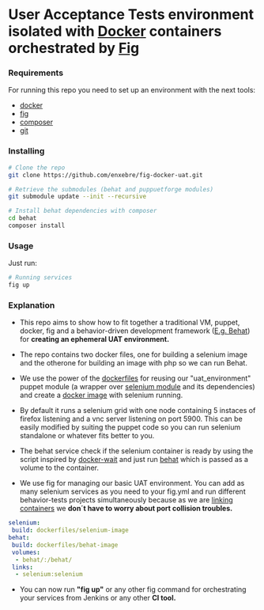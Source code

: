 User Acceptance Tests environment isolated with [Docker](https://www.docker.com/) containers orchestrated by [Fig](http://www.fig.sh/)
==================================================================================================================

### Requirements

For running this repo you need to set up an environment with the next tools:

* [docker](https://docs.docker.com/installation/)
* [fig](http://www.fig.sh/install.html)
* [composer](https://getcomposer.org/doc/00-intro.md#installation-nix)
* [git](http://git-scm.com/book/en/Getting-Started-Installing-Git)

### Installing

```bash
# Clone the repo
git clone https://github.com/enxebre/fig-docker-uat.git
```

```bash
# Retrieve the submodules (behat and puppuetforge modules)
git submodule update --init --recursive
```

```bash
# Install behat dependencies with composer
cd behat
composer install
```

### Usage

Just run:
```bash
# Running services
fig up
```

### Explanation

* This repo aims to show how to fit together a traditional VM, puppet, docker, fig and a behavior-driven development framework ([E.g. Behat](http://docs.behat.org/en/v2.5/)) for **creating an ephemeral UAT environment.**

* The repo contains two docker files, one for building a selenium image and the otherone for building an image with php so we can run Behat.

* We use the power of the [dockerfiles](http://docs.docker.com/reference/builder/) for reusing our "uat_environment" puppet module (a wrapper over [selenium module](https://forge.puppetlabs.com/jhoblitt/selenium) and its dependencies) and create a [docker image](https://registry.hub.docker.com/u/enxebre/selenium-grid-firefox/) with selenium running.

* By default it runs a selenium grid with one node containing 5 instaces of firefox listening and a vnc server listening on port 5900. This can be easily modified by suiting the puppet code so you can run selenium standalone or whatever fits better to you.

* The behat service check if the selenium container is ready by using the script inspired by [docker-wait](https://github.com/aanand/docker-wait) and just run [behat](https://github.com/enxebre/MinkExtension-example) which is passed as a volume to the container.

* We use fig for managing our basic UAT environment.
You can add as many selenium services as you need to your fig.yml and run different behavior-tests projects simultaneously because as we are [linking containers](http://docs.docker.com/userguide/dockerlinks/) we **don´t have to worry about port collision troubles.**
```yml
selenium:
 build: dockerfiles/selenium-image
behat:
 build: dockerfiles/behat-image
 volumes:
  - behat/:/behat/
 links:
  - selenium:selenium
```

* You can now run **"fig up"** or any other fig command for orchestrating your services from Jenkins or any other **CI tool.**
